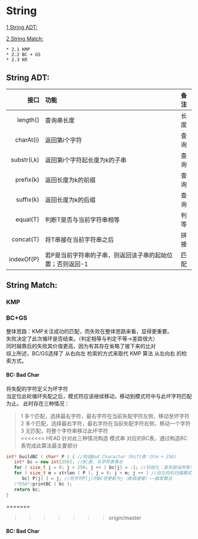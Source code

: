 String 
===
[1 String ADT:](https://github.com/JimmyJUNUCAS/Daily-Code/blob/master/String/String.md#string-adt)

[2 String Match:](https://github.com/JimmyJUNUCAS/Daily-Code/blob/master/String/String.md#string-match)

	* 2.1 KMP 
	* 2.2 BC + GS 
	* 2.3 KR 

String ADT:
---
|  接口  | 功能 | 备注 |
|---------: | :--------| :--------:|
| length()  |查询串长度 | 长度 |
| charAt(i) |返回第i个字符 |查询|
|substr(i,k)|返回第i个字符起长度为k的子串 |查询|
| prefix(k) |返回长度为k的前缀 |查询|
| suffix(k) |返回长度为k的后缀 |查询|
| equal(T)  |判断T是否与当前字符串相等 |判等|
| concat(T) |将T串接在当前字符串之后 |拼接|
| indexOf(P)|若P是当前字符串的子串，则返回该子串的起始位置；否则返回-1 |匹配|

String Match:
---
### KMP<br>

### BC+GS<br>
整体思路：KMP关注成功的匹配，而失败在整体思路来看，显得更重要。<br>
失败决定了此次循环是否结束。（判定相等与判定不等->差距很大）<br>
同时越靠后的失败其价值更高，因为有其存在省略了接下来的比对 <br>
综上所述，BC/GS选择了 从右向左 检索的方式来取代 KMP 算法 从左向右 的检索方式。
#### BC: Bad Char
将失配的字符定义为坏字符<br>
当定位此轮循环失配之后，模式符应该继续移动，移动到模式符中与此坏字符匹配为止。
此时存在三种情况：<br>
>1 多个匹配，选择最右字符，最右字符在当前失配字符左侧，移动至坏字符<br>
>2 多个匹配，选择最右字符，最右字符在当前失配字符右侧，移动一个字符<br>
>3 无匹配，将整个字符串移过此坏字符<br>
<<<<<<< HEAD
针对此三种情况构造 模式串 对应的BC表，通过构造BC表完成此算法最主要部分
``` C++
int* buildBC ( char* P ) { //构造Bad Charactor Shift表：O(m + 256)
   int* bc = new int[256]; //BC表，与字符表等长
   for ( size_t j = 0; j < 256; j ++ ) bc[j] = -1; //初始化：首先假设所有字符均未在P中出现
   for ( size_t m = strlen ( P ), j = 0; j < m; j ++ ) //自左向右扫描模式串P
      bc[ P[j] ] = j; //将字符P[j]的BC项更新为j（单调递增）——画家算法
   /*DSA*/printBC ( bc );
   return bc;
}
```
=======
>>>>>>> origin/master

#### BC: Bad Char

